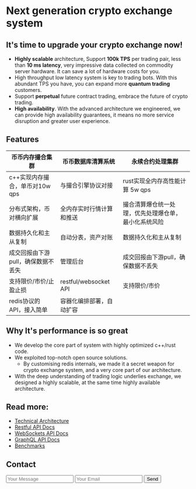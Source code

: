 # Next generation crypto exchange system

## It's time to upgrade your crypto exchange now!

* **Highly scalable** architecture, Support **100k TPS** per trading pair, less than **10 ms latency**, very impressive data collected on commodity server hardware. It can save a lot of hardware costs for you.
* High throughput low latency system is key to trading bots. With this abundant TPS you have, you can expand more **quantum trading** customers.
* Support **perpetual** future contract trading, embrace the future of crypto trading.
* **High availability**. With the advanced architecture we engineered, we can provide high availability guarantees, it means no more service disruption and greater user experience.

## Features

| 币币内存撮合集群                   | 币币数据库清算系统       | 永续合约处理集群                                     |
| ---------------------------------- | ------------------------ | ---------------------------------------------------- |
| c++实现内存撮合，单币对10w qps     | 与撮合引擎协议对接       | rust实现全内存高性能计算 5w qps                      |
| 分布式架构，币对横向扩展           | 全内存实时行情计算和推送 | 撮合清算爆仓统一处理，优先处理爆仓单，最小化系统风险 |
| 数据持久化和主从复制               | 自动分表，资产对账       | 数据持久化和主从复制                                 |
| 成交回报由下游pull，确保数据不丢失 | 管理后台                 | 成交回报由下游pull，确保数据不丢失                   |
| 支持限价/市价/止盈止损             | restful/websocket API    | 支持限价/市价                                        |
| redis协议的API，接入简单           | 容器化编排部署，自动扩容 |                                                      |

## Why It's performance is so great

* We develop the core part of system with highly optimized c++/rust code.
* We exploited top-notch open source solutions.
  * By customising redis internals, we made it a secret weapon for crypto exchange system, and a very core part of our architecture.
* With the deep understanding of trading logic underlies exchange, we designed a highly scalable, at the same time highly available architecture.

## Read more:

* [Technical Architecture](architecture.md)
* [Restful API Docs](rest-api.html)
* [WebSockets API Docs](ws.md)
* [GraphQL API Docs](graphql.md)
* [Benchmarks](benchmarks.md)

## Contact

<form action="https://formspree.io/yi.codeplayer@gmail.com" method="POST">
    <input type="text" name="name" placeholder="Your Message">
    <input type="email" name="_replyto" placeholder="Your Email">
    <input type="submit" value="Send">
</form>

